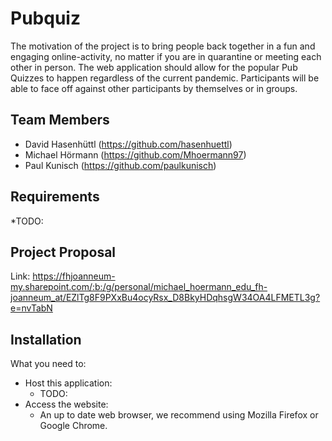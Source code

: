 # Pubquiz

The motivation of the project is to bring people back together in a fun and engaging online-activity, 
no matter if you are in quarantine or meeting each other in person.
The web application should allow for the popular Pub Quizzes to happen regardless of the current pandemic. 
Participants will be able to face off against other participants by themselves or in groups.

## Team Members
* David Hasenhüttl (https://github.com/hasenhuettl)
* Michael Hörmann  (https://github.com/Mhoermann97)
* Paul Kunisch     (https://github.com/paulkunisch)


## Requirements
*TODO:

## Project Proposal
Link: https://fhjoanneum-my.sharepoint.com/:b:/g/personal/michael_hoermann_edu_fh-joanneum_at/EZlTg8F9PXxBu4ocyRsx_D8BkyHDqhsgW34OA4LFMETL3g?e=nvTabN

## Installation

What you need to:
* Host this application:
    - TODO:
* Access the website:
    - An up to date web browser, we recommend using Mozilla Firefox or Google Chrome.
